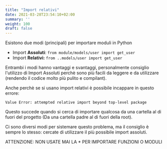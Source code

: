 ```yaml
---
title: "Import relativi"
date: 2021-03-28T23:54:10+02:00
summary: ''
weight: 100
draft: false
---
```


Esistono due modi (principali) per importare moduli in Python

- Import **Assoluti**: `from module/models/user import get_user`
- Import **Relativi:** `from ..models/user import get_user`

Entrambi i modi hanno vantaggi e svantaggi, personalmente consiglio l'utilizzo di Import Assoluti perchè sono più facili da leggere e da utilizzare (rendendo il codice molto più pulito e compilant).

Anche perchè se si usano import relativi è possibile incappare in questo errore:

`Value Error: attempted relative import beyond top-level package`

Questo succede quando si cerca di importare qualcosa da una cartella al di fuori del progetto (Da una cartella padre al di fuori della root).

Ci sono diversi modi per sistemare questo problema, ma il consiglio è sempre lo stesso: cercate di utilizzare il più possibile import assoluti.

ATTENZIONE: NON USATE MAI LA * PER IMPORTARE FUNZIONI O MODULI